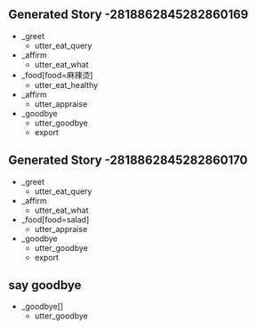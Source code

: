 ## Generated Story -2818862845282860169
* _greet
    - utter_eat_query
* _affirm
    - utter_eat_what
* _food[food=麻辣烫]
    - utter_eat_healthy
* _affirm
    - utter_appraise
* _goodbye
    - utter_goodbye
    - export

## Generated Story -2818862845282860170
* _greet
    - utter_eat_query
* _affirm
    - utter_eat_what
* _food[food=salad]
    - utter_appraise
* _goodbye
    - utter_goodbye
    - export

## say goodbye
* _goodbye[]
  - utter_goodbye